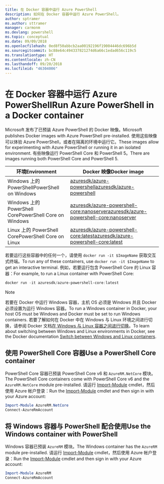 ```yaml
---
title: 在 Docker 容器中运行 Azure PowerShell
description: 如何在 Docker 容器中运行 Azure PowerShell。
author: sptramer
ms.author: sttramer
manager: carmonm
ms.devlang: powershell
ms.topic: conceptual
ms.date: 09/09/2018
ms.openlocfilehash: 0ed8f50abbcb2aa00192196f19004446dc696b5d
ms.sourcegitcommit: bc88e64c494337821274d6a66c1edad656c119c5
ms.translationtype: HT
ms.contentlocale: zh-CN
ms.lasthandoff: 09/20/2018
ms.locfileid: "46304006"
---
```

# <a name="run-azure-powershell-in-a-docker-container"></a><span data-ttu-id="3a866-103">在 Docker 容器中运行 Azure PowerShell</span><span class="sxs-lookup"><span data-stu-id="3a866-103">Run Azure PowerShell in a Docker container</span></span>

<span data-ttu-id="3a866-104">Microsoft 发布了已预装 Azure PowerShell 的 Docker 映像。</span><span class="sxs-lookup"><span data-stu-id="3a866-104">Microsoft publishes Docker images with Azure PowerShell pre-installed.</span></span> <span data-ttu-id="3a866-105">使用这些映像可以体验 Azure PowerShell，或者在隔离的环境中运行它。</span><span class="sxs-lookup"><span data-stu-id="3a866-105">These images allow for experimenting with Azure PowerShell or running it in an isolated environment.</span></span> <span data-ttu-id="3a866-106">有些映像运行 PowerShell Core 和 PowerShell 5。</span><span class="sxs-lookup"><span data-stu-id="3a866-106">There are images running both PowerShell Core and PowerShell 5.</span></span> 

| <span data-ttu-id="3a866-107">环境</span><span class="sxs-lookup"><span data-stu-id="3a866-107">Environment</span></span> | <span data-ttu-id="3a866-108">Docker 映像</span><span class="sxs-lookup"><span data-stu-id="3a866-108">Docker image</span></span> |
|-------------|--------------|
| <span data-ttu-id="3a866-109">Windows 上的 PowerShell</span><span class="sxs-lookup"><span data-stu-id="3a866-109">PowerShell on Windows</span></span> | [<span data-ttu-id="3a866-110">azuresdk/azure-powershell</span><span class="sxs-lookup"><span data-stu-id="3a866-110">azuresdk/azure-powershell</span></span>](https://hub.docker.com/r/azuresdk/azure-powershell/) |
| <span data-ttu-id="3a866-111">Windows 上的 PowerShell Core</span><span class="sxs-lookup"><span data-stu-id="3a866-111">PowerShell Core on Windows</span></span> | [<span data-ttu-id="3a866-112">azuresdk/azure-powershell-core:nanoserver</span><span class="sxs-lookup"><span data-stu-id="3a866-112">azuresdk/azure-powershell-core:nanoserver</span></span>](https://hub.docker.com/r/azuresdk/azure-powershell-core/) |
| <span data-ttu-id="3a866-113">Linux 上的 PowerShell Core</span><span class="sxs-lookup"><span data-stu-id="3a866-113">PowerShell Core on Linux</span></span> | [<span data-ttu-id="3a866-114">azuresdk/azure-powershell-core:latest</span><span class="sxs-lookup"><span data-stu-id="3a866-114">azuresdk/azure-powershell-core:latest</span></span>](https://hub.docker.com/r/azuresdk/azure-powershell-core/) |

<span data-ttu-id="3a866-115">若要运行这些容器中的任何一个，请使用 `docker run -it $ImageName` 获取交互式终端。</span><span class="sxs-lookup"><span data-stu-id="3a866-115">To run any of these containers, use `docker run -it $ImageName` to get an interactive terminal.</span></span> <span data-ttu-id="3a866-116">例如，若要运行包含 PowerShell Core 的 Linux 容器：</span><span class="sxs-lookup"><span data-stu-id="3a866-116">For example, to run a Linux container with PowerShell Core:</span></span>

```powershell
docker run -it azuresdk/azure-powershell-core:latest
```

> [!NOTE]
> <span data-ttu-id="3a866-117">若要在 Docker 中运行 Windows 容器，主机 OS 必须是 Windows 并且 Docker 必须设置为运行 Windows 容器。</span><span class="sxs-lookup"><span data-stu-id="3a866-117">To run a Windows container in Docker, your host OS must be Windows and Docker must be set to run Windows containers.</span></span> <span data-ttu-id="3a866-118">若要了解如何在 Docker 中在 Windows 与 Linux 环境之间进行切换，请参阅 Docker 文档[在 Windows 与 Linux 容器之间进行切换](https://docs.docker.com/docker-for-windows/#switch-between-windows-and-linux-containers)。</span><span class="sxs-lookup"><span data-stu-id="3a866-118">To learn about switching between Windows and Linux environments in Docker, see the Docker documentation [Switch between Windows and Linux containers](https://docs.docker.com/docker-for-windows/#switch-between-windows-and-linux-containers).</span></span>

## <a name="use-a-powershell-core-container"></a><span data-ttu-id="3a866-119">使用 PowerShell Core 容器</span><span class="sxs-lookup"><span data-stu-id="3a866-119">Use a PowerShell Core container</span></span>

<span data-ttu-id="3a866-120">PowerShell Core 容器已预装 PowerShell Core v6 和 `AzureRM.NetCore` 模块。</span><span class="sxs-lookup"><span data-stu-id="3a866-120">The PowerShell Core containers come with PowerShell Core v6 and the `AzureRM.NetCore` module pre-installed.</span></span> <span data-ttu-id="3a866-121">请运行 [Import-Module](/powershell/module/microsoft.powershell.core/import-module) cmdlet，然后使用 Azure 帐户登录：</span><span class="sxs-lookup"><span data-stu-id="3a866-121">Run the [Import-Module](/powershell/module/microsoft.powershell.core/import-module) cmdlet and then sign in with your Azure account:</span></span>

```powershell
Import-Module AzureRM.NetCore
Connect-AzureRmAccount
```

## <a name="use-the-windows-container-with-powershell"></a><span data-ttu-id="3a866-122">将 Windows 容器与 PowerShell 配合使用</span><span class="sxs-lookup"><span data-stu-id="3a866-122">Use the Windows container with PowerShell</span></span>

<span data-ttu-id="3a866-123">Windows 容器已预装 `AzureRM` 模块。</span><span class="sxs-lookup"><span data-stu-id="3a866-123">The Windows container has the `AzureRM` module pre-installed.</span></span> <span data-ttu-id="3a866-124">请运行 [Import-Module](/powershell/module/microsoft.powershell.core/import-module) cmdlet，然后使用 Azure 帐户登录：</span><span class="sxs-lookup"><span data-stu-id="3a866-124">Run the [Import-Module](/powershell/module/microsoft.powershell.core/import-module) cmdlet and then sign in with your Azure account:</span></span>

```powershell
Import-Module AzureRM
Connect-AzureRmAccount
```
